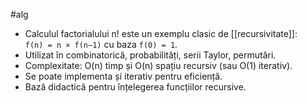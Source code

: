 #alg
- Calculul factorialului n! este un exemplu clasic de [[recursivitate]]:  
  `f(n) = n × f(n−1)` cu baza `f(0) = 1`.
- Utilizat în combinatorică, probabilități, serii Taylor, permutări.
- Complexitate: O(n) timp și O(n) spațiu recursiv (sau O(1) iterativ).
- Se poate implementa și iterativ pentru eficiență.
- Bază didactică pentru înțelegerea funcțiilor recursive.

